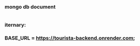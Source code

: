 ### mongo db document

```id:, name:,recipe:,category:,Days:,Cities:,Departure-City:,tour-includes:;

```

### iternary:

### BASE_URL = https://tourista-backend.onrender.com;
